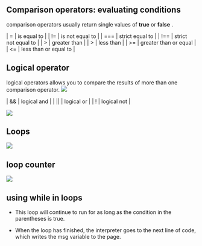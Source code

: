 ## Comparison operators: evaluating conditions 
comparison operators usually return single values of **true** or **false** . 

| = | is equal to |
| != | is not equal to |
| === | strict equal to | 
| !== | strict not equal to | 
| > | greater than | 
| > | less than | 
| >= | greater than or equal | 
| <= | less than or equal to | 

## Logical operator  
logical operators allows you to compare the results of more than one comparison operator. 
<img src = "logical.png">

| && | logical and |
| || | logical or | 
| ! | logical not | 

<img src=t&f.png>

## Loops 
<img src="loop.png">

## loop counter
<img src="C:\Users\LTUC\Desktop\ASSIGNMENTS\the_reading_notes\images\for.png">


## using while in loops

* This loop will continue to run for as long as the condition in the parentheses is true.

* When the loop has finished, the
interpreter goes to the next line
of code, which writes the msg
variable to the page.


